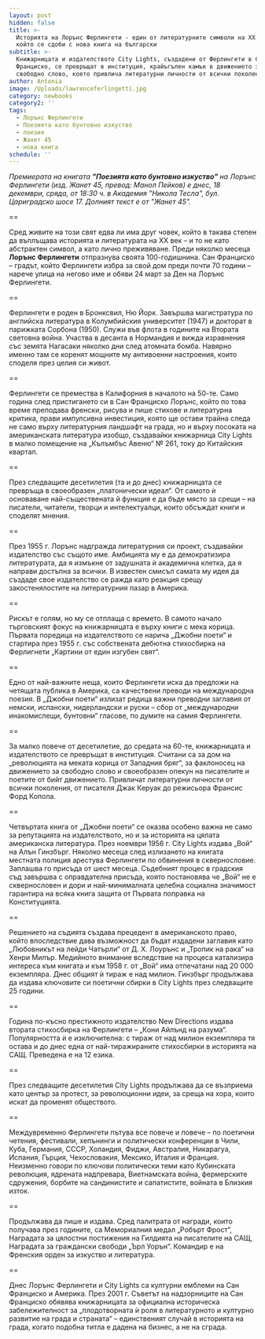 ```yaml
---
layout: post
hidden: false
title: >-
  Историята на Лорънс Ферлингети - един от литературните символи на XX век,
  който се сдоби с нова книга на български
subtitle: >-
  Книжарницата и издателството City Lights, създадени от Ферлингети в Сан
  Франциско, се превръщат в институция, крайъгълен камък в движението за
  свободно слово, което привлича литературни личности от всички поколения
author: Antonia
image: /Uploads/lawrenceferlingetti.jpg
category: newbooks
category2: ''
tags:
  - Лорънс Ферлингети
  - Поезията като бунтовно изкуство
  - поезия
  - Жанет 45
  - нова книга
schedule: ''
---
```

_Премиерата на книгата **"Поезията като бунтовно изкуство"** на Лорънс Ферлингети (изд. Жанет 45, превод: Манол Пейков) е днес, 18 декември, сряда, от 18:30 ч. в Академия "Никола Тесла", бул. Цариградско шосе 17. Долният текст е от "Жанет 45"._

\==

Сред живите на този свят едва ли има друг човек, който в такава степен да въплъщава историята и литературата на XX век – и то не като абстрактен символ, а като лично преживяване. Преди няколко месеца **Лорънс Ферлингети** отпразнува своята 100-годишнина. Сан Франциско – градът, който Ферлингети избра за свой дом преди почти 70 години – нарече улица на негово име и обяви 24 март за Ден на Лорънс Ферлингети. 

\==

Ферлингети e роден в Бронксвил, Ню Йорк. Завършва магистратура по английска литература в Колумбийския университет (1947) и докторат в парижката Сорбона (1950). Служи във флота в годините на Втората световна война. Участва в десанта в Нормандия и вижда изравнения със земята Нагасаки няколко дни след атомната бомба. Навярно именно там се коренят мощните му антивоенни настроения, които споделя през целия си живот.

\==

Ферлингети се премества в Калифорния в началото на 50-те. Само година след пристигането си в Сан Франциско Лорънс, който по това време преподава френски, рисува и пише стихове и литературна критика, прави импулсивна инвестиция, която ще остави трайна следа не само върху литературния ландшафт на града, но и върху посоката на американската литература изобщо, създавайки книжарница City Lights в малко помещение на „Кълъмбъс Авеню“ № 261, току до Китайския квартал. 

\==

През следващите десетилетия (та и до днес) книжарницата се превръща в своеобразен „платонически идеал“. От самото ѝ основаване най-съществената й функция е да бъде място за срещи – на писатели, читатели, творци и интелектуалци, които обсъждат книги и споделят мнения. 

\==

През 1955 г. Лорънс надгражда литературния си проект, създавайки издателство със същото име. Амбицията му е да демократизира литературата, да я измъкне от задушната ѝ академична клетка, да я направи достъпна за всички. В известен смисъл самата му идея да създаде свое издателство се ражда като реакция срещу закостенялостите на литературния пазар в Америка.

\==

Рискът е голям, но му се отплаща с времето. В самото начало търговският фокус на книжарницата е върху книги с мека корица. Първата поредица на издателството се нарича „Джобни поети“ и стартира през 1955 г. със собствената дебютна стихосбирка на Ферлигнети „Картини от един изгубен свят“.

\==

Едно от най-важните неща, които Ферлингети иска да предложи на четящата публика в Америка, са качествени преводи на международна поезия. В „Джобни поети“ излизат редица важни преводни заглавия от немски, испански, нидерландски и руски – сбор от „международни инакомислещи, бунтовни“ гласове, по думите на самия Ферлингети.

\==

За малко повече от десетилетие, до средата на 60-те, книжарницата и издателството се превръщат в институция. Считани са за дом на „революцията на меката корица от Западния бряг“, за факлоносец на движението за свободно слово и своеобразен опекун на писателите и поетите от бийт движението. Привличат литературни личности от всички поколения, от писателя Джак Керуак до режисьора Франсис Форд Копола.

\==

Четвъртата книга от „Джобни поети“ се оказва особено важна не само за репутацията на издателството, но и за историята на цялата американска литература. През ноември 1956 г. City Lights издава „Вой“ на Алън Гинзбърг. Няколко месеца след излизането на книгата местната полиция арестува Ферлингети по обвинения в сквернословие. Заплашва го присъда от шест месеца. Съдебният процес в градския съд завършва с оправдателна присъда, която постановява че „Вой“ не е сквернословен и дори и най-минималната целебна социална значимост гарантира на всяка книга защита от Първата поправка на Конституцията.

\==

Решението на съдията създава прецедент в американското право, който впоследствие дава възможност да бъдат издадени заглавия като „Любовникът на лейди Чатърли“ от Д. Х. Лоурънс и „Тропик на рака“ на Хенри Милър. Медийното внимание вследствие на процеса катализира интереса към книгата и към 1958 г. от „Вой“ има отпечатани над 20 000 екземпляра. Днес общият ѝ тираж е над милион. Гинзбърг продължава да издава ключовите си поетични сбирки в City Lights през следващите 25 години.

\==

Година по-късно престижното издателство New Directions издава втората стихосбирка нa Ферлингети – „Кони Айлънд на разума“. Популярността ѝ е изключителна: с тираж от над милион екземпляра тя остава и до днес една от най-тиражираните стихосбирки в историята на САЩ. Преведена е на 12 езика.

\==

През следващите десетилетия City Lights продължава да се възприема като център за протест, за революционни идеи, за среща на хора, които искат да променят обществото. 

\==

Междувременно Ферлингети пътува все повече и повече – по поетични четения, фестивали, хепънинги и политически конференции в Чили, Куба, Германия, СССР, Холандия, Фиджи, Австралия, Никарагуа, Испания, Гърция, Чехословакия, Мексико, Италия и Франция. Неизменно говори по ключови политически теми като Кубинската революция, ядрената надпревара, Виетнамската война, фермерските сдружения, борбите на сандинистите и сапатистите, войната в Близкия изток.

\==

Продължава да пише и издава. Сред палитрата от награди, които получава през годините, са Мемориалния медал „Робърт Фрост“, Наградата за цялостни постижения на Гилдията на писателите на САЩ, Наградата за граждански свободи „Ърл Уорън“. Командир е на Френския орден за изкуство и литература.

\==

Днес Лорънс Ферлингети и City Lights са културни емблеми на Сан Франциско и Америка. През 2001 г. Съветът на надзорниците на Сан Франциско обявява книжарницата за официална историческа забележителност за „плодотворната ѝ роля в литературното и културно развитие на града и страната“ – единственият случай в историята на града, когато подобна титла е дадена на бизнес, а не на сграда.
